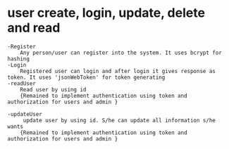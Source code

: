 # user create, login, update, delete and read 
    -Register
        Any person/user can register into the system. It uses bcrypt for hashing
    -Login 
        Registered user can login and after login it gives response as token. It uses 'jsonWebToken' for token generating
    -readUser
        Read user by using id 
        {Remained to implement authentication using token and authorization for users and admin }

    -updateUser
         update user by using id. S/he can update all information s/he wants
        {Remained to implement authentication using token and authorization for users and admin }